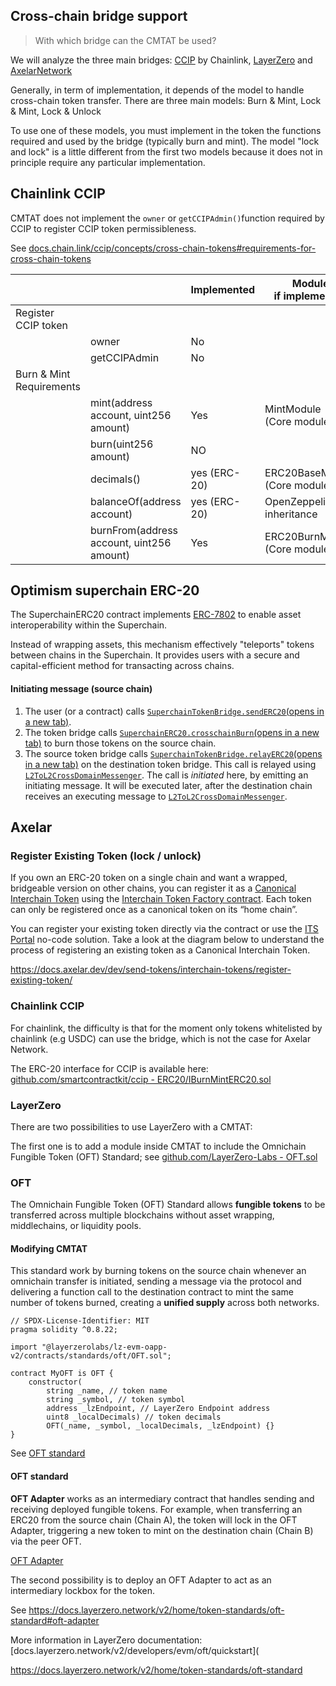 ## Cross-chain bridge support

> With which bridge can the CMTAT be used?

We will analyze the three main bridges: [CCIP](https://chain.link/cross-chain) by Chainlink, [LayerZero](https://layerzero.network) and [AxelarNetwork](https://www.axelar.network)

Generally, in term of implementation, it depends of the model to handle cross-chain token transfer. There are three main models: Burn & Mint, Lock & Mint, Lock & Unlock

To use one of these models, you must implement in the token the functions required and used by the bridge (typically burn and mint). The model "lock and lock" is a little different from the first two models because it does not in principle require any particular implementation.

## Chainlink CCIP

CMTAT does not implement the `owner` or `getCCIPAdmin()`function required by CCIP to register CCIP token permissibleness.

See [docs.chain.link/ccip/concepts/cross-chain-tokens#requirements-for-cross-chain-tokens](https://docs.chain.link/ccip/concepts/cross-chain-tokens#requirements-for-cross-chain-tokens)

|                          |                                           | Implemented  | Module<br />if implemented         | Role             |      |      |      |
| ------------------------ | ----------------------------------------- | ------------ | ---------------------------------- | ---------------- | ---- | ---- | ---- |
| Register CCIP token      |                                           |              |                                    |                  |      |      |      |
|                          | owner                                     | No           |                                    |                  |      |      |      |
|                          | getCCIPAdmin                              | No           |                                    |                  |      |      |      |
| Burn & Mint Requirements |                                           |              |                                    |                  |      |      |      |
|                          | mint(address account, uint256 amount)     | Yes          | MintModule<br />(Core module)      | MINTER_ROLE      |      |      |      |
|                          | burn(uint256 amount)                      | NO           |                                    |                  |      |      |      |
|                          | decimals()                                | yes (ERC-20) | ERC20BaseModule<br />(Core module) |                  |      |      |      |
|                          | balanceOf(address account)                | yes (ERC-20) | OpenZeppelin inheritance           |                  |      |      |      |
|                          | burnFrom(address account, uint256 amount) | Yes          | ERC20BurnModule (Core module)      | BURNER_FROM_ROLE |      |      |      |



## Optimism superchain ERC-20

The SuperchainERC20 contract implements [ERC-7802](https://ethereum-magicians.org/t/erc-7802-crosschain-token-interface/21508) to enable asset interoperability within the Superchain.

Instead of wrapping assets, this mechanism effectively "teleports" tokens between chains in the Superchain. It provides users with a secure and capital-efficient method for transacting across chains.

#### Initiating message (source chain)

1. The user (or a contract) calls [`SuperchainTokenBridge.sendERC20`(opens in a new tab)](https://github.com/ethereum-optimism/optimism/blob/develop/packages/contracts-bedrock/src/L2/SuperchainTokenBridge.sol#L52-L78).
2. The token bridge calls [`SuperchainERC20.crosschainBurn`(opens in a new tab)](https://github.com/ethereum-optimism/optimism/blob/develop/packages/contracts-bedrock/src/L2/SuperchainERC20.sol#L37-L46) to burn those tokens on the source chain.
3. The source token bridge calls [`SuperchainTokenBridge.relayERC20`(opens in a new tab)](https://github.com/ethereum-optimism/optimism/blob/develop/packages/contracts-bedrock/src/L2/SuperchainTokenBridge.sol#L80-L97) on the destination token bridge. This call is relayed using [`L2ToL2CrossDomainMessenger`](https://docs.optimism.io/interop/message-passing). The call is *initiated* here, by emitting an initiating message. It will be executed later, after the destination chain receives an executing message to [`L2ToL2CrossDomainMessenger`](https://docs.optimism.io/interop/message-passing).

## Axelar

### Register Existing Token (lock / unlock)

If you own an ERC-20 token on a single chain and want a wrapped, bridgeable version on other chains, you can register it as a [Canonical Interchain Token](https://docs.axelar.dev/dev/send-tokens/glossary/#canonical-interchain-token) using the [Interchain Token Factory contract](https://github.com/axelarnetwork/interchain-token-service/blob/main/contracts/InterchainTokenFactory.sol#L20). Each token can only be registered once as a canonical token on its “home chain”.

You can register your existing token directly via the contract or use the [ITS Portal](https://docs.axelar.dev/dev/send-tokens/interchain-tokens/no-code/) no-code solution. Take a look at the diagram below to understand the process of registering an existing token as a Canonical Interchain Token.

https://docs.axelar.dev/dev/send-tokens/interchain-tokens/register-existing-token/









### Chainlink CCIP

For chainlink, the difficulty is that for the moment only tokens whitelisted by chainlink (e.g USDC) can use the bridge, which is not the case for Axelar Network.

The ERC-20 interface for CCIP is available here: [github.com/smartcontractkit/ccip - ERC20/IBurnMintERC20.sol](https://github.com/smartcontractkit/ccip/blob/948882675ad1c6604d4b911071fc3881148abe66/contracts/src/v0.8/shared/token/ERC20/IBurnMintERC20.sol)

### LayerZero

There are two possibilities to use LayerZero with a CMTAT:

The first one is to add a module inside CMTAT to include the Omnichain Fungible Token (OFT) Standard; see  [github.com/LayerZero-Labs - OFT.sol](https://github.com/LayerZero-Labs/LayerZero-v2/blob/main/packages/layerzero-v2/evm/oapp/contracts/oft/OFT.sol)

### OFT

The Omnichain Fungible Token (OFT) Standard allows **fungible tokens** to be transferred across multiple blockchains without asset wrapping, middlechains, or liquidity pools.

#### Modifying CMTAT

This standard work by burning tokens on the source chain whenever an omnichain transfer is initiated, sending a message via the protocol and delivering a function call to the destination contract to mint the same number of tokens burned, creating a **unified supply** across both networks.

```solidity
// SPDX-License-Identifier: MIT
pragma solidity ^0.8.22;

import "@layerzerolabs/lz-evm-oapp-v2/contracts/standards/oft/OFT.sol";

contract MyOFT is OFT {
    constructor(
        string _name, // token name
        string _symbol, // token symbol
        address _lzEndpoint, // LayerZero Endpoint address
        uint8 _localDecimals) // token decimals
        OFT(_name, _symbol, _localDecimals, _lzEndpoint) {}
}
```

See [OFT standard](https://docs.layerzero.network/v2/home/token-standards/oft-standard)

#### OFT standard

**OFT Adapter** works as an intermediary contract that handles sending and receiving deployed fungible tokens. For example, when transferring an ERC20 from the source chain (Chain A), the token will lock in the OFT Adapter, triggering a new token to mint on the destination chain (Chain B) via the peer OFT.

[OFT Adapter](https://docs.layerzero.network/v2/home/token-standards/oft-standard)

The second possibility is to deploy an OFT Adapter to act as an intermediary lockbox for the token.

See https://docs.layerzero.network/v2/home/token-standards/oft-standard#oft-adapter

More information in LayerZero documentation: [docs.layerzero.network/v2/developers/evm/oft/quickstart](



https://docs.layerzero.network/v2/home/token-standards/oft-standard